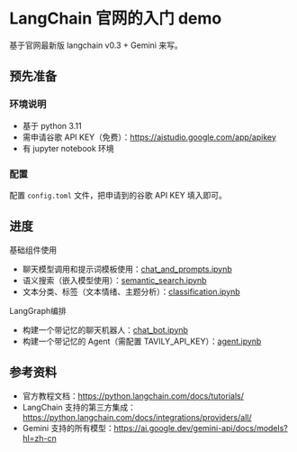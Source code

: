 # LangChain 官网的入门 demo
基于官网最新版 langchain v0.3 + Gemini 来写。

## 预先准备
### 环境说明
- 基于 python 3.11
- 需申请谷歌 API KEY（免费）：https://aistudio.google.com/app/apikey
- 有 jupyter notebook 环境
### 配置
配置 `config.toml` 文件，把申请到的谷歌 API KEY 填入即可。

## 进度
基础组件使用
- 聊天模型调用和提示词模板使用：[chat_and_prompts.ipynb](components/chat_and_prompts.ipynb)
- 语义搜索（嵌入模型使用）：[semantic_search.ipynb](components/semantic_search.ipynb)
- 文本分类、标签（文本情绪、主题分析）：[classification.ipynb](components/classification.ipynb)

LangGraph编排
- 构建一个带记忆的聊天机器人：[chat_bot.ipynb](orchestration/chat_bot.ipynb)
- 构建一个带记忆的 Agent（需配置 TAVILY_API_KEY）：[agent.ipynb](orchestration/agent.ipynb)


## 参考资料
- 官方教程文档：https://python.langchain.com/docs/tutorials/
- LangChain 支持的第三方集成：https://python.langchain.com/docs/integrations/providers/all/
- Gemini 支持的所有模型：https://ai.google.dev/gemini-api/docs/models?hl=zh-cn